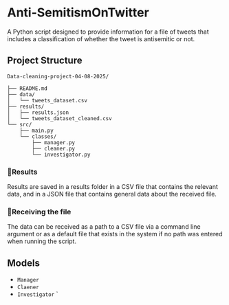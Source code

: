# Anti-SemitismOnTwitter

A Python script designed to provide information for a file of tweets that includes a classification of whether the tweet is antisemitic or not.

## Project Structure

```
Data-cleaning-project-04-08-2025/

├── README.md                        
├── data/
│   └── tweets_dataset.csv          
├── results/
│   ├── results.json                
│   └── tweets_dataset_cleaned.csv  
└── src/
    ├── main.py                          
    └── classes/
        ├── manager.py              
        ├── cleaner.py           
        └── investigator.py           
```   
### 🔹Results

Results are saved in a results folder in a CSV file that contains the relevant data, and in a JSON file that contains general data about the received file.

### 🔹Receiving the file

The data can be received as a path to a CSV file via a command line argument or as a default file that exists in the system if no path was entered when running the script.


##  Models 
- `Manager`
- `Claener`
- `Investigator`
`
